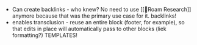 -   Can create backlinks - who knew? No need to use [[🧩Roam Research]] anymore because that was the primary use case for it. backlinks!
-   enables transclusion - reuse an entire block (footer, for example), so that edits in place will automatically pass to other blocks (liek formatting?) TEMPLATES!